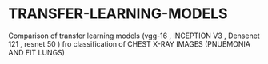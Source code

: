 # TRANSFER-LEARNING-MODELS
Comparison of transfer learning models (vgg-16 , INCEPTION V3 , Densenet 121 , resnet 50 ) fro classification of CHEST X-RAY IMAGES (PNUEMONIA AND FIT LUNGS)
